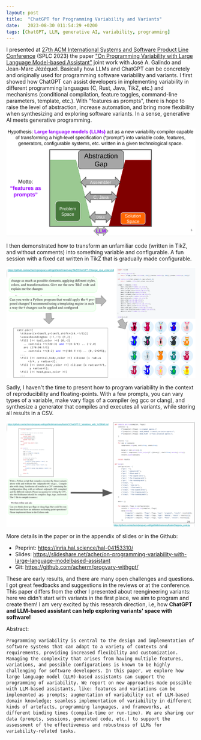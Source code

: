 ```yaml
---
layout: post
title:  "ChatGPT for Programming Variability and Variants"
date:   2023-08-30 011:54:29 +0200
tags: [ChatGPT, LLM, generative AI, variability, programming]
---
```


I presented at [27th ACM International Systems and Software Product Line Conference](https://2023.splc.net/) (SPLC 2023) the paper ["On Programming Variability with Large Language Model-based Assistant"](https://inria.hal.science/hal-04153310/) joint work with José A. Galindo and Jean-Marc Jézéquel. 
Basically how LLMs and ChatGPT can be concretely and originally used for programming software variability and variants. 
I first showed how ChatGPT can assist developers in implementing variability in different programming languages (C, Rust, Java, TikZ, etc.) and mechanisms (conditional compilation, feature toggles, command-line parameters, template, etc.). With "features as prompts", there is hope to raise the level of abstraction, increase automation, and bring more flexibility when synthesizing and exploring software variants. In a sense, generative AI meets generative programming. 

![](/assets/generativeAIPorgramming.png)

I then demonstrated how to transform an unfamiliar code (written in TikZ, and without comments) into something variable and configurable.
A fun session with a fixed cat written in TikZ that is gradually made configurable.

![](/assets/catTikzVariation.png)


Sadly, I haven't the time to present how to program variability in the context of reproducibility and floating-points. 
With a few prompts, you can vary types of a variable, make vary flags of a compiler (eg gcc or clang), and synthesize a generator that compiles and executes all variants, while storing all results in a CSV.  

![](/assets/floatingPointVariation.png)


More details in the paper or in the appendix of slides or in the Github:
 * Preprint: https://inria.hal.science/hal-04153310/
 * Slides: https://slideshare.net/acher/on-programming-variability-with-large-language-modelbased-assistant
 * Git: https://github.com/acherm/progvary-withgpt/

These are early results, and there are many open challenges and questions. 
I got great feedbacks and suggestions in the reviews or at the conference. 
This paper differs from the other I presented about reengineering variants: here we didn't start with variants in the first place, we aim to program and create them! 
I am very excited by this research direction, i.e, how **ChatGPT and LLM-based assistant can help exploring variants' space with software!**  

Abstract: 
```
Programming variability is central to the design and implementation of software systems that can adapt to a variety of contexts and requirements, providing increased flexibility and customization. Managing the complexity that arises from having multiple features, variations, and possible configurations is known to be highly challenging for software developers. In this paper, we explore how large language model (LLM)-based assistants can support the programming of variability. We report on new approaches made possible with LLM-based assistants, like: features and variations can be implemented as prompts; augmentation of variability out of LLM-based domain knowledge; seamless implementation of variability in different kinds of artefacts, programming languages, and frameworks, at different binding times (compile-time or run-time). We are sharing our data (prompts, sessions, generated code, etc.) to support the assessment of the effectiveness and robustness of LLMs for variability-related tasks.
```

  







 














